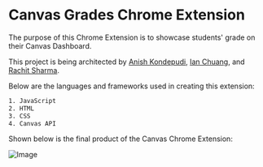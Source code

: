 # Canvas Grades Chrome Extension

The purpose of this Chrome Extension is to showcase students' grade on their Canvas Dashboard.

This project is being architected by [Anish Kondepudi]("https://github.com/anish-kondepudi"), [Ian Chuang]("https://github.com/ian-chuang"), and [Rachit Sharma]("https://github.com/RachitSharma2001").

Below are the languages and frameworks used in creating this extension:

```bash
1. JavaScript
2. HTML
3. CSS
4. Canvas API
```

Shown below is the final product of the Canvas Chrome Extension:

![Image](\canvas-grades-extension\README_metadata\final_product.png)